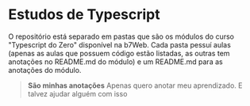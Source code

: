 # Estudos de Typescript
O repositório está separado em pastas que são os módulos do curso "Typescript do Zero" disponível na b7Web.
Cada pasta pessuí aulas (apenas as aulas que possuem código estão listadas, as outras tem anotações no README.md do módulo) e um README.md para as anotações do módulo.

>**São minhas anotações**
>Apenas quero anotar meu aprendizado. E talvez ajudar alguém com isso